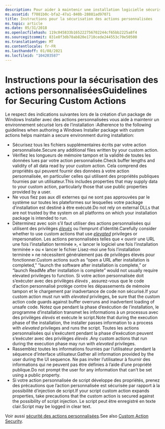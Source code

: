 ```yaml
---
description: Pour aider à maintenir une installation logicielle sécurisée, respectez ces instructions lors de la création d’une action personnalisée Windows Installer.
ms.assetid: f7081b0c-bfa2-47a1-840b-28881ad97071
title: Instructions pour la sécurisation des actions personnalisées
ms.topic: article
ms.date: 05/31/2018
ms.openlocfilehash: 119c045833b165222756702244cf65bb2225a8f4
ms.sourcegitcommit: 831e8f3db78ab820e1710cede244553c70e50500
ms.translationtype: MT
ms.contentlocale: fr-FR
ms.lasthandoff: 01/08/2021
ms.locfileid: "104203587"
---
```

# <a name="guidelines-for-securing-custom-actions"></a><span data-ttu-id="982a8-103">Instructions pour la sécurisation des actions personnalisées</span><span class="sxs-lookup"><span data-stu-id="982a8-103">Guidelines for Securing Custom Actions</span></span>

<span data-ttu-id="982a8-104">Le respect des indications suivantes lors de la création d’un package de Windows Installer avec des actions personnalisées vous aide à maintenir un environnement sécurisé lors de l’installation :</span><span class="sxs-lookup"><span data-stu-id="982a8-104">Adherence to the following guidelines when authoring a Windows Installer package with custom actions helps maintain a secure environment during installation:</span></span>

-   <span data-ttu-id="982a8-105">Sécurisez tous les fichiers supplémentaires écrits par votre action personnalisée.</span><span class="sxs-lookup"><span data-stu-id="982a8-105">Secure any additional files written by your custom action.</span></span>
-   <span data-ttu-id="982a8-106">Vérifiez les longueurs de mémoire tampon et la validité de toutes les données lues par votre action personnalisée.</span><span class="sxs-lookup"><span data-stu-id="982a8-106">Check buffer lengths and validity of all data read by your custom action.</span></span> <span data-ttu-id="982a8-107">Cela comprend des propriétés qui peuvent fournir des données à votre action personnalisée, en particulier celles qui utilisent des propriétés publiques fournies par un utilisateur.</span><span class="sxs-lookup"><span data-stu-id="982a8-107">This includes properties that may supply data to your custom action, particularly those that use public properties provided by a user.</span></span>
-   <span data-ttu-id="982a8-108">Ne vous fiez pas aux dll externes qui ne sont pas approuvées par le système sur toutes les plateformes sur lesquelles votre package d’installation est destiné à être exécuté.</span><span class="sxs-lookup"><span data-stu-id="982a8-108">Do not rely on external DLLs that are not trusted by the system on all platforms on which your installation package is intended to run.</span></span>
-   <span data-ttu-id="982a8-109">Déterminez avec soin s’il faut utiliser des actions personnalisées qui utilisent des privilèges [*élevés*](e-gly.md) ou l’emprunt d’identité.</span><span class="sxs-lookup"><span data-stu-id="982a8-109">Carefully consider whether to use custom actions that use [*elevated*](e-gly.md) privileges or impersonation.</span></span> <span data-ttu-id="982a8-110">Les actions personnalisées telles que « ouvrir une URL une fois l’installation terminée », « lancer le logiciel une fois l’installation terminée » ou « lancer le fichier Lisez-moi une fois l’installation terminée » ne nécessitent généralement pas de privilèges élevés pour fonctionner.</span><span class="sxs-lookup"><span data-stu-id="982a8-110">Custom actions such as “open a URL after installation is completed,” “launch the software after installation is complete,” or “launch ReadMe after installation is complete” would not usually require elevated privileges to function.</span></span> <span data-ttu-id="982a8-111">Si votre action personnalisée doit s’exécuter avec des privilèges *élevés* , assurez-vous que le code d’action personnalisé protège contre les dépassements de mémoire tampon et le chargement par inadvertance de code non sécurisé.</span><span class="sxs-lookup"><span data-stu-id="982a8-111">If your custom action must run with *elevated* privileges, be sure that the custom action code guards against buffer overruns and inadvertent loading of unsafe code.</span></span> <span data-ttu-id="982a8-112">Notez que pendant la phase d’exécution de l’installation, le programme d’installation transmet les informations à un processus avec des privilèges *élevés* et exécute le script.</span><span class="sxs-lookup"><span data-stu-id="982a8-112">Note that during the execution phase of the installation, the installer passes information to a process with *elevated* privileges and runs the script.</span></span> <span data-ttu-id="982a8-113">Toutes les actions personnalisées qui s’exécutent pendant la phase d’exécution peuvent s’exécuter avec des privilèges *élevés* .</span><span class="sxs-lookup"><span data-stu-id="982a8-113">Any custom actions that run during the execution phase may run with *elevated* privileges.</span></span>
-   <span data-ttu-id="982a8-114">Rassemblez toutes les informations fournies par l’utilisateur pendant la séquence d’interface utilisateur.</span><span class="sxs-lookup"><span data-stu-id="982a8-114">Gather all information provided by the user during the UI sequence.</span></span> <span data-ttu-id="982a8-115">Ne pas inviter l’utilisateur à fournir des informations qui ne peuvent pas être définies à l’aide d’une propriété publique.</span><span class="sxs-lookup"><span data-stu-id="982a8-115">Do not prompt the user for any information that can't be set using a public property.</span></span>
-   <span data-ttu-id="982a8-116">Si votre action personnalisée de script développe des propriétés, prenez des précautions que l’action personnalisée est sécurisée par rapport à la possibilité d’injection de script.</span><span class="sxs-lookup"><span data-stu-id="982a8-116">If your script custom action expands properties, take precautions that the custom action is secured against the possibility of script injection.</span></span> <span data-ttu-id="982a8-117">Le script peut être enregistré en texte clair.</span><span class="sxs-lookup"><span data-stu-id="982a8-117">Script may be logged in clear text.</span></span>

<span data-ttu-id="982a8-118">Voir aussi [sécurité des actions personnalisées](custom-action-security.md).</span><span class="sxs-lookup"><span data-stu-id="982a8-118">See also [Custom Action Security](custom-action-security.md).</span></span>

 

 



